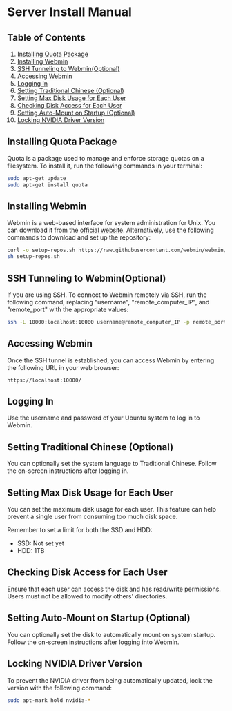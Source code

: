 
# Server Install Manual

## Table of Contents
1. [Installing Quota Package](#installing-quota-package)
2. [Installing Webmin](#installing-webmin)
3. [SSH Tunneling to Webmin(Optional)](#ssh-tunneling-to-webmin)
4. [Accessing Webmin](#accessing-webmin)
5. [Logging In](#logging-in)
6. [Setting Traditional Chinese (Optional)](#setting-traditional-chinese-optional)
7. [Setting Max Disk Usage for Each User](#setting-max-disk-usage-for-each-user)
8. [Checking Disk Access for Each User](#checking-disk-access-for-each-user)
9. [Setting Auto-Mount on Startup (Optional)](#setting-auto-mount-on-startup-optional)
10. [Locking NVIDIA Driver Version](#locking-nvidia-driver-version)

## Installing Quota Package
Quota is a package used to manage and enforce storage quotas on a filesystem. To install it, run the following commands in your terminal:

```bash
sudo apt-get update
sudo apt-get install quota
```

## Installing Webmin
Webmin is a web-based interface for system administration for Unix. You can download it from the [official website](https://webmin.com/download/). Alternatively, use the following commands to download and set up the repository:

```bash
curl -o setup-repos.sh https://raw.githubusercontent.com/webmin/webmin/master/setup-repos.sh
sh setup-repos.sh
```

## SSH Tunneling to Webmin(Optional)
If you are using SSH. To connect to Webmin remotely via SSH, run the following command, replacing "username", "remote_computer_IP", and "remote_port" with the appropriate values:

```bash
ssh -L 10000:localhost:10000 username@remote_computer_IP -p remote_port
```

## Accessing Webmin
Once the SSH tunnel is established, you can access Webmin by entering the following URL in your web browser:

```website
https://localhost:10000/
```

## Logging In
Use the username and password of your Ubuntu system to log in to Webmin.

## Setting Traditional Chinese (Optional)
You can optionally set the system language to Traditional Chinese. Follow the on-screen instructions after logging in.

## Setting Max Disk Usage for Each User
You can set the maximum disk usage for each user. This feature can help prevent a single user from consuming too much disk space.

Remember to set a limit for both the SSD and HDD:

- SSD: Not set yet
- HDD: 1TB

## Checking Disk Access for Each User
Ensure that each user can access the disk and has read/write permissions. Users must not be allowed to modify others' directories.

## Setting Auto-Mount on Startup (Optional)
You can optionally set the disk to automatically mount on system startup. Follow the on-screen instructions after logging into Webmin.

## Locking NVIDIA Driver Version
To prevent the NVIDIA driver from being automatically updated, lock the version with the following command:

```bash
sudo apt-mark hold nvidia-*
```